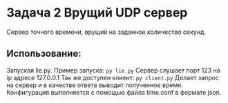 # Задача 2 Врущий UDP сервер
Сервер точного времени, врущий на заданное количество секунд.
## Использование:
  Запуская lie.py.
  Пример запуска:
  `py lie.py`
  Сервер слушает порт 123 на ip адресе 127.0.0.1
  Так же доступен клиент:
  `py client.py`
  Делает запрос на сервер и в качестве ответа выводит полученное время.
  Конфигурация выполняется с помощью файла time.conf в формате json.


